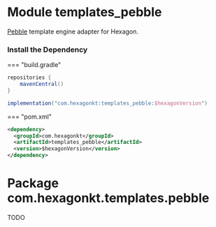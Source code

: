 
# Module templates_pebble

[Pebble] template engine adapter for Hexagon.

[Pebble]: https://pebbletemplates.io

### Install the Dependency

=== "build.gradle"
  ```groovy
  repositories {
      mavenCentral()
  }

  implementation("com.hexagonkt:templates_pebble:$hexagonVersion")
  ```

=== "pom.xml"
  ```xml
  <dependency>
    <groupId>com.hexagonkt</groupId>
    <artifactId>templates_pebble</artifactId>
    <version>$hexagonVersion</version>
  </dependency>
  ```

# Package com.hexagonkt.templates.pebble

TODO
